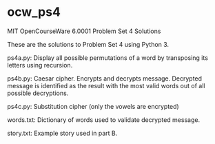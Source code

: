 # ocw_ps4
MIT OpenCourseWare 6.0001 Problem Set 4 Solutions

These are the solutions to Problem Set 4 using Python 3.

ps4a.py: Display all possible permutations of a word by transposing its letters using recursion.

ps4b.py: Caesar cipher. Encrypts and decrypts message. Decrypted message is identified as the result with the most valid words out of all possible decryptions. 

ps4c.py: Substitution cipher (only the vowels are encrypted)

words.txt: Dictionary of words used to validate decrypted message.

story.txt: Example story used in part B. 


